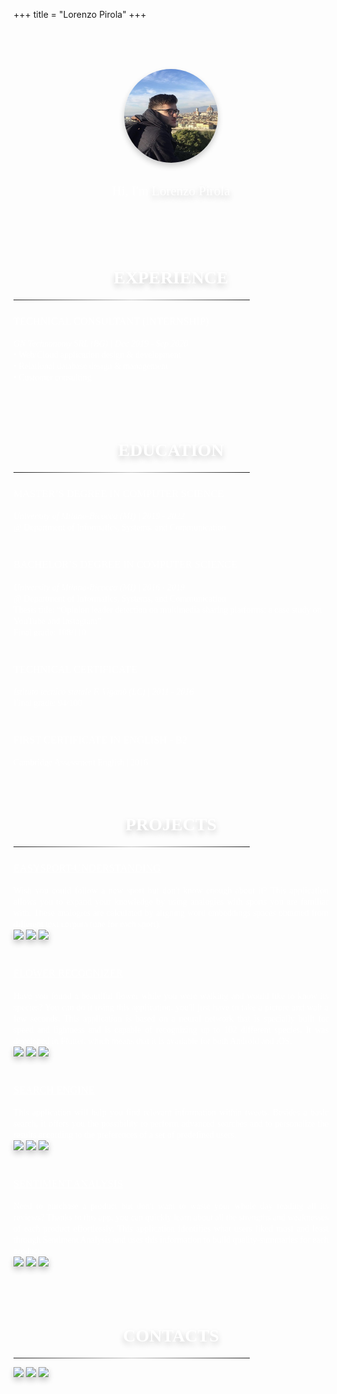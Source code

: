 +++
title = "Lorenzo Pirola"
+++
<style>
@import url('https://fonts.googleapis.com/css2?family=Source+Code+Pro:ital,wght@0,300;0,400;0,500;0,600;1,400&display=swap');
</style>

<br>
<br>
<br>
<p align="center">
  <img style="box-shadow: 0 5px 10px rgb(0 0 0 / 0.2); width: 150px; height: 150px; border-radius: 50%;" src="avatar.jpg"/>
  <h2 class="pl-3 pr-3" style="text-align: center;"><span style="font-family:Source Code Pro; font-weight:300; color:white;">Hi, I'm</span> <span style="font-family:Source Code Pro; font-weight:400; color:white; text-shadow: 0 5px 10px rgb(0 0 0 / 0.2);">Lorenzo Pirola</span></h2>
</p>
<br>
<br>
<br>


<a id="experience" style="text-decoration: none; top: -120px; display: block; position: relative; visibility: hidden;" ></a>
  <h1 style="text-align: center; text-shadow: 0 5px 10px rgb(0 0 0 / 0.2);">
    <span style="font-family:Source Code Pro; font-weight:600; color:white;">EXPERIENCE</span>
  </h1>

<hr width="75%" style="
border: 0;
    height: 1px;
    background-image: linear-gradient(to right, rgba(255, 255, 255, 0), rgba(255, 255, 255, 0.75), rgba(255, 255, 255, 0));">


<div class="pl-3 pr-3">
<h3><span style="font-family:Source Code Pro; font-weight:500; color:white;">TECHNICAL CONSULTANT (INTERNSHIP)</span></h3>
<span style="font-family:Source Code Pro; font-weight:300; font-style:italic; color:white;">GN Technonomy SRL (BG) | Dec 2019 - Sep 2020</span>
<br>
<div class="text-justify">
<span style="font-family:Source Code Pro; font-weight:300; color:white;"> • Web/Cloud application design & development</span><br>
<span style="font-family:Source Code Pro; font-weight:300; color:white;"> • Relational database design & management</span><br>
<span style="font-family:Source Code Pro; font-weight:300; color:white;"> • Customer consulting</span><br>
</span>
</div>
</div>
<br>
<br>
<br>


<a id="education" style="text-decoration: none; top: -120px; display: block; position: relative; visibility: hidden;" ></a>
  <h1 style="text-align: center; text-shadow: 0 5px 10px rgb(0 0 0 / 0.2);">
    <span style="font-family:Source Code Pro; font-weight:600; color:white;">EDUCATION</span>
  </h1>


<hr width="75%" style="
border: 0;
    height: 1px;
    background-image: linear-gradient(to right, rgba(255, 255, 255, 0), rgba(255, 255, 255, 0.75), rgba(255, 255, 255, 0));">


<div class="pl-3 pr-3">
<h3><span style="font-family:Source Code Pro; font-weight:500; color:white;">MASTER’S DEGREE IN COMPUTER SCIENCE</span></h3>
<div class="text-justify">
<span style="font-family:Source Code Pro; font-weight:300; color:white; font-style:italic;">University of Milano-Bicocca (MI) | 2019 - 2022</span>
<br>
<span style="font-family:Source Code Pro; font-weight:300; color:white;">@ Department of Informatics, Systems, and Communication</span>
</div><br>

<h3><span style="font-family:Source Code Pro; font-weight:500; color:white;">BACHELOR’S DEGREE IN COMPUTER SCIENCE</span></h3>
<div class="text-justify">
<span style="font-family:Source Code Pro; font-weight:300; color:white; font-style:italic;">University of Milano-Bicocca (MI) | 2016 - 2019</span>
<br>
<span style="font-family:Source Code Pro; font-weight:300; color:white;">@ Department of Informatics, Systems, and Communication</span>
<br>
<span style="font-family:Source Code Pro; font-weight:300; color:white;">Thesis title: “Opinion leader detection on multimedia sharing platforms: a case study on YouTube and Instagram”</span>
<br>
<span style="font-family:Source Code Pro; font-weight:300; color:white;">Final grade: 108/110</span>
</div><br>

<h3><span style="font-family:Source Code Pro; font-weight:500; color:white;">TECHNICAL CERTIFICATE</span></h3>
<div class="text-justify">
<span style="font-family:Source Code Pro; font-weight:300; color:white; font-style:italic;">Istituto tecnico statale F. Viganò (LC) | 2011 - 2016</span>
<br>
<span style="font-family:Source Code Pro; font-weight:300; color:white;">Final grade: 94/100</span>
</div><br>

<h3><span style="font-family:Source Code Pro; font-weight:500; color:white;">FIRST CERTIFICATE IN ENGLISH - B2</span></h3>
<div class="text-justify">
<span style="font-family:Source Code Pro; font-weight:300; color:white;">Cambridge Assessment English | 2016</span>
</div>
<div
<br>
<br>
<br>


<a id="projects" style="text-decoration: none; top: -120px; display: block; position: relative; visibility: hidden;" ></a>
  <h1 style="text-align: center; text-shadow: 0 5px 10px rgb(0 0 0 / 0.2);">
    <span style="font-family:Source Code Pro; font-weight:600; color:white;">PROJECTS</span>
  </h1>

<hr width="75%" style="
border: 0;
    height: 1px;
    background-image: linear-gradient(to right, rgba(255, 255, 255, 0), rgba(255, 255, 255, 0.75), rgba(255, 255, 255, 0));">

<a href="https://github.com/lpirola13/EasySport-Understanding" style=" color:white;">
  <h3><span style="text-decoration: underline; font-family:Source Code Pro; font-weight:500; color:white;" onMouseOver="this.style.color='#b92b27'" onMouseOut="this.style.color='white'">EASYSPORT-UNDERSTANDING</span></h3>
</a>
<div align="justify">
<span style="font-family:Source Code Pro; font-weight:300; color:white;">
  Wish you could follow a new sport but don't know enough about it? This application allows you to expand your knowledge by using analogies with sports you are familiar with. These analogies are calculated by aligning word embeddings spaces obtained from different text corpora (one for each sport).
</span>
</div>
<div class="row m-1 justify-content-center">
  <img class="m-1" style="box-shadow: 0 5px 10px rgb(0 0 0 / 0.2);" src="https://img.shields.io/badge/MADE%20WITH-Python-3776AB?style=for-the-badge&logo=python&logoColor=white">
  <img class="m-1" style="box-shadow: 0 5px 10px rgb(0 0 0 / 0.2);" src="https://img.shields.io/badge/MADE%20WITH-Streamlit%20-%23EE4D2A.svg?&style=for-the-badge&logo=Streamlit&logoColor=white">
  <img class="m-1" style="box-shadow: 0 5px 10px rgb(0 0 0 / 0.2);" src="https://img.shields.io/badge/MADE%20WITH-Elasticsearch%20-%2312D833.svg?&style=for-the-badge&logo=Elasticsearch&logoColor=white">
</div>
<br>



<a href="https://github.com/lpirola13/flower-recognizer-app" style="color:white;">
  <h3><span style="text-decoration: underline; font-family:Source Code Pro; font-weight:500; color:white;" onMouseOver="this.style.color='#b92b27'" onMouseOut="this.style.color='white'">FLOWER RECOGNIZER</span></h3>
</a>
<div align="justify">
<span style="font-family:Source Code Pro; font-weight:300; color:white;">
  Have you found a beautiful flower while you were walking and would like to know its species? You can do it using this application, you'll just have to take a picture and wait a few seconds. This application is based on a neural network that is specially built for speed and lightness and is capable of recognizing up to 102 different species. It was developed in Flutter, which means that it is available for both Android and iOS.
</span>
</div>
<div class="row m-1 justify-content-center">
  <img class="m-1" style="box-shadow: 0 5px 10px rgb(0 0 0 / 0.2);" src="https://img.shields.io/badge/MADE%20WITH-Flutter-3776AB?style=for-the-badge&logo=flutter&logoColor=white">
  <img class="m-1" style="box-shadow: 0 5px 10px rgb(0 0 0 / 0.2);" src="https://img.shields.io/badge/MADE%20WITH-Firebase%20-%23FF6F00.svg?&style=for-the-badge&logo=firebase&logoColor=white">
  <img class="m-1" style="box-shadow: 0 5px 10px rgb(0 0 0 / 0.2);" src="https://img.shields.io/badge/MADE%20WITH-Tensorflow-EEBF24.svg?&style=for-the-badge&logo=Tensorflow&logoColor=white">
</div>
<br>

<a href="https://github.com/lpirola13/search-engine" style=" color:white;">
  <h3><span style="text-decoration: underline; font-family:Source Code Pro; font-weight:500; color:white;" onMouseOver="this.style.color='#b92b27'" onMouseOut="this.style.color='white'">SEARCH ENGINE</span></h3>
</a>
<div align="justify">
<span style=" font-family:Source Code Pro; font-weight:300; color:white;">
  This application will help you find relevant information within tweets. Besides a basic search, it offers you the possibility to perform advanced searches and to personalize the results according to the preferences of a set of predefined users. 
</span>
</div>
<div class="row m-1 justify-content-center">
  <img class="m-1" style="box-shadow: 0 5px 10px rgb(0 0 0 / 0.2);" src="https://img.shields.io/badge/MADE%20WITH-Java-ED8B00?style=for-the-badge&logo=java&logoColor=white">
  <img class="m-1" style="box-shadow: 0 5px 10px rgb(0 0 0 / 0.2);" src="https://img.shields.io/badge/MADE%20WITH-Spring-6DB33F?style=for-the-badge&logo=spring&logoColor=white">
  <img class="m-1" style="box-shadow: 0 5px 10px rgb(0 0 0 / 0.2);" src="https://img.shields.io/badge/MADE%20WITH-Elasticsearch%20-%2312D833.svg?&style=for-the-badge&logo=Elasticsearch&logoColor=white)">
</div>
<br>

<a href="https://github.com/lpirola13/sentiment-analysis" style=" color:white;">
  <h3><span style="text-decoration: underline; font-family:Source Code Pro; font-weight:500; color:white; " onMouseOver="this.style.color='#b92b27'" onMouseOut="this.style.color='white'">SENTIMENT ANALYSIS</span></h3>
</a>
<div align="justify">
<span style="font-family:Source Code Pro; font-weight:300; color:white;">
  Need to purchase a product but don't want to waste your whole day reading all its reviews? Thanks to this app, you can quickly learn about all the strengths and weaknesses of each product effortlessly. This application identifies what users liked most and least through Sentiment Analysis and uses this information to build quality-summaries for each product.
</span>
</div>
<div class="row m-1 justify-content-center">
  <img class="m-1" style="box-shadow: 0 5px 10px rgb(0 0 0 / 0.2);" src="https://img.shields.io/badge/MADE%20WITH-Python-3776AB?style=for-the-badge&logo=python&logoColor=white">
  <img class="m-1" style="box-shadow: 0 5px 10px rgb(0 0 0 / 0.2);" src="https://img.shields.io/badge/MADE%20WITH-Dash%20-%23EE4D2A.svg?&style=for-the-badge&logo=Plotly&logoColor=white">
  <img class="m-1" style="box-shadow: 0 5px 10px rgb(0 0 0 / 0.2);" src="https://img.shields.io/badge/MADE%20WITH-Elasticsearch%20-%2312D833.svg?&style=for-the-badge&logo=Elasticsearch&logoColor=white">
</div>
<br>
<br>
<br>


<a id="contacts" style="text-decoration: none; top: -120px; display: block; position: relative; visibility: hidden;" ></a>
  <h1 style="text-align: center; text-shadow: 0 5px 10px rgb(0 0 0 / 0.2);">
    <span style="font-family:Source Code Pro; font-weight:600; color:white;">CONTACTS</span>
  </h1>

<hr width="75%" style="
border: 0;
    height: 1px;
    background-image: linear-gradient(to right, rgba(255, 255, 255, 0), rgba(255, 255, 255, 0.75), rgba(255, 255, 255, 0));">

<div class="row m-1 justify-content-center">
  <a href="https://github.com/lpirola13"><img class="m-1" style="box-shadow: 0 5px 10px rgb(0 0 0 / 0.2);" src="https://img.shields.io/badge/FIND%20ME%20ON-GitHub-000000?style=for-the-badge&logo=github&logoColor=white"></a>
  <a href="https://www.linkedin.com/in/lorenzo-pirola-230275197"><img class="m-1" style="box-shadow: 0 5px 10px rgb(0 0 0 / 0.2);" src="https://img.shields.io/badge/FIND%20ME%20ON-LinkedIn%20-%230e76a8.svg?&style=for-the-badge&logo=linkedin&logoColor=white"></a>
  <a href="mailto:lorenzopirola@icloud.com"><img class="m-1" style="box-shadow: 0 5px 10px rgb(0 0 0 / 0.2);" src="https://img.shields.io/badge/CONTACT%20ME-Mail%20-%23FF0000.svg?&style=for-the-badge&logo=gmail&logoColor=white"></a>
</div>

<br>
<br>
<br>

</div>

